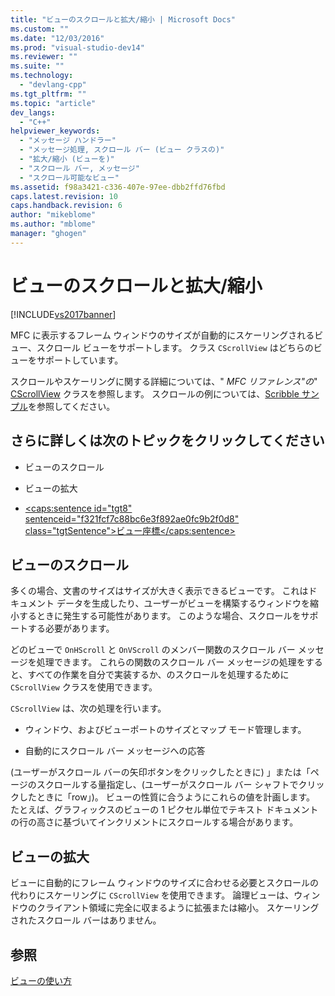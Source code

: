 ```yaml
---
title: "ビューのスクロールと拡大/縮小 | Microsoft Docs"
ms.custom: ""
ms.date: "12/03/2016"
ms.prod: "visual-studio-dev14"
ms.reviewer: ""
ms.suite: ""
ms.technology: 
  - "devlang-cpp"
ms.tgt_pltfrm: ""
ms.topic: "article"
dev_langs: 
  - "C++"
helpviewer_keywords: 
  - "メッセージ ハンドラー"
  - "メッセージ処理, スクロール バー (ビュー クラスの)"
  - "拡大/縮小 (ビューを)"
  - "スクロール バー, メッセージ"
  - "スクロール可能なビュー"
ms.assetid: f98a3421-c336-407e-97ee-dbb2ffd76fbd
caps.latest.revision: 10
caps.handback.revision: 6
author: "mikeblome"
ms.author: "mblome"
manager: "ghogen"
---
```

# ビューのスクロールと拡大/縮小
[!INCLUDE[vs2017banner](../assembler/inline/includes/vs2017banner.md)]

MFC に表示するフレーム ウィンドウのサイズが自動的にスケーリングされるビュー、スクロール ビューをサポートします。  クラス `CScrollView` はどちらのビューをサポートしています。  
  
 スクロールやスケーリングに関する詳細については、" *MFC リファレンス"の*" [CScrollView](../mfc/reference/cscrollview-class.md) クラスを参照します。  スクロールの例については、[Scribble サンプル](../top/visual-cpp-samples.md)を参照してください。  
  
## さらに詳しくは次のトピックをクリックしてください  
  
-   ビューのスクロール  
  
-   ビューの拡大  
  
-   [\<caps:sentence id\="tgt8" sentenceid\="f321fcf7c88bc6e3f892ae0fc9b2f0d8" class\="tgtSentence"\>ビュー座標\<\/caps:sentence\>](http://msdn.microsoft.com/library/windows/desktop/dd145205)  
  
##  <a name="_core_scrolling_a_view"></a> ビューのスクロール  
 多くの場合、文書のサイズはサイズが大きく表示できるビューです。  これはドキュメント データを生成したり、ユーザーがビューを構築するウィンドウを縮小するときに発生する可能性があります。  このような場合、スクロールをサポートする必要があります。  
  
 どのビューで `OnHScroll` と `OnVScroll` のメンバー関数のスクロール バー メッセージを処理できます。  これらの関数のスクロール バー メッセージの処理をすると、すべての作業を自分で実装するか、のスクロールを処理するために `CScrollView` クラスを使用できます。  
  
 `CScrollView` は、次の処理を行います。  
  
-   ウィンドウ、およびビューポートのサイズとマップ モード管理します。  
  
-   自動的にスクロール バー メッセージへの応答  
  
 \(ユーザーがスクロール バーの矢印ボタンをクリックしたときに\) 」または「ページのスクロールする量指定し、\(ユーザーがスクロール バー シャフトでクリックしたときに「row」\)。  ビューの性質に合うようにこれらの値を計画します。  たとえば、グラフィックスのビューの 1 ピクセル単位でテキスト ドキュメントの行の高さに基づいてインクリメントにスクロールする場合があります。  
  
##  <a name="_core_scaling_a_view"></a> ビューの拡大  
 ビューに自動的にフレーム ウィンドウのサイズに合わせる必要とスクロールの代わりにスケーリングに `CScrollView` を使用できます。  論理ビューは、ウィンドウのクライアント領域に完全に収まるように拡張または縮小。  スケーリングされたスクロール バーはありません。  
  
## 参照  
 [ビューの使い方](../mfc/using-views.md)